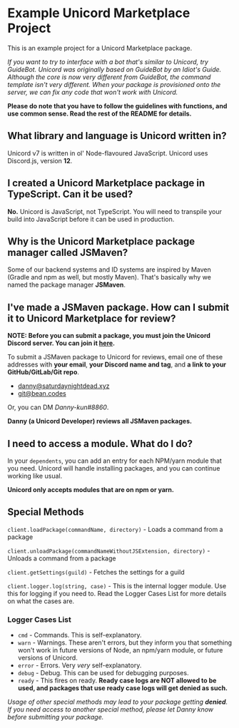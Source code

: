 Example Unicord Marketplace Project
===
This is an example project for a Unicord Marketplace package.

*If you want to try to interface with a bot that's similar to Unicord, try GuideBot.
Unicord was originally based on GuideBot by an Idiot's Guide. Although the core is
now very different from GuideBot, the command template isn't very different. When your
package is provisioned onto the server, we can fix any code that won't work with Unicord.*

**Please do note that you have to follow the guidelines with functions, and use common sense.
Read the rest of the README for details.**

## What library and language is Unicord written in?
Unicord v7 is written in ol' Node-flavoured JavaScript. Unicord uses Discord.js, version **12**.

## I created a Unicord Marketplace package in TypeScript. Can it be used?
**No.** Unicord is JavaScript, not TypeScript. You will need to transpile your build into JavaScript 
before it can be used in production.

## Why is the Unicord Marketplace package manager called JSMaven?
Some of our backend systems and ID systems are inspired by Maven (Gradle and npm as well, but mostly Maven).
That's basically why we named the package manager **JSMaven**.

## I've made a JSMaven package. How can I submit it to Unicord Marketplace for review?

**NOTE: Before you can submit a package, you must join the Unicord Discord server. You can join it [here](https://discord.gg/ZCZuHjk).**

To submit a JSMaven package to Unicord for reviews, email one of these addresses with
**your email**, **your Discord name and tag**, and **a link to your GitHub/GitLab/Git repo**.

- [danny@saturdaynightdead.xyz](mailto:danny@saturdaynightdead.xyz)
- [git@bean.codes](mailto:git@bean.codes)

Or, you can DM *Danny-kun#8860*.

**Danny (a Unicord Developer) reviews all JSMaven packages.**

## I need to access a module. What do I do?
In your ``dependents``, you can add an entry for each NPM/yarn module that you need.
Unicord will handle installing packages, and you can continue working like usual.

**Unicord only accepts modules that are on npm or yarn.**

## Special Methods
``client.loadPackage(commandName, directory)`` - Loads a command from a package

``client.unloadPackage(commandNameWithoutJSExtension, directory)`` - Unloads a command from a package

``client.getSettings(guild)`` - Fetches the settings for a guild

``client.logger.log(string, case)`` - This is the internal logger module. Use this for logging if you need to. Read the Logger Cases List for more details on what the cases are.

### Logger Cases List

- ``cmd`` - Commands. This is self-explanatory.
- ``warn`` - Warnings. These aren't errors, but they inform you that something won't work in future versions of Node, an npm/yarn module, or future versions of Unicord.
- ``error`` - Errors. Very *very* self-explanatory.
- ``debug`` - Debug. This can be used for debugging purposes.
- ``ready`` - This fires on ready. **Ready case logs are NOT allowed to be used, and packages that use ready case logs will get denied as such.**


*Usage of other special methods may lead to your package getting __denied__.
If you need access to another special method, please let Danny know before submitting your package.*
